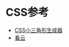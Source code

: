 # CSS参考
- [CSS小三角形生成器](http://apps.eky.hk/css-triangle-generator/)
- [看云](https://www.kancloud.cn/chandler/css_advanced)
